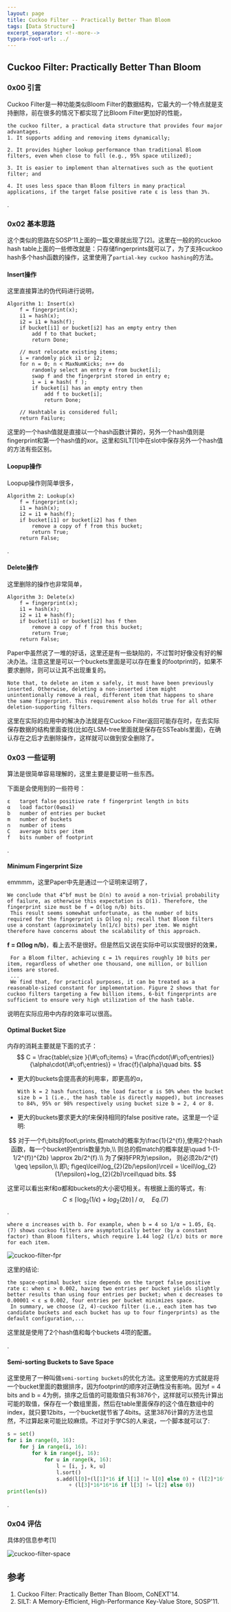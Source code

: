 ```yaml
---
layout: page
title: Cuckoo Filter -- Practically Better Than Bloom
tags: [Data Structure]
excerpt_separator: <!--more-->
typora-root-url: ../
---
```




## Cuckoo Filter: Practically Better Than Bloom



### 0x00 引言

  Cuckoo Filter是一种功能类似Bloom Filter的数据结构，它最大的一个特点就是支持删除，前在很多的情况下都实现了比Bloom Filter更加好的性能，

```
the cuckoo filter, a practical data structure that provides four major advantages.
1. It supports adding and removing items dynamically;

2. It provides higher lookup performance than traditional Bloom filters, even when close to full (e.g., 95% space utilized);

3. It is easier to implement than alternatives such as the quotient filter; and

4. It uses less space than Bloom filters in many practical applications, if the target false positive rate ε is less than 3%.
```

.

### 0x02 基本思路

   这个类似的思路在SOSP‘11上面的一篇文章就出现了[2]。这里在一般的的cuckoo hash table上面的一些修改就是：只存储fingerprints就可以了，为了支持cuckoo hash多个hash函数的操作，这里使用了`partial-key cuckoo hashing`的方法。



#### Insert操作

这里直接算法的伪代码进行说明，

```
Algorithm 1: Insert(x)
    f = fingerprint(x);
    i1 = hash(x);
    i2 = i1 ⊕ hash(f);
    if bucket[i1] or bucket[i2] has an empty entry then
        add f to that bucket; 
        return Done;

    // must relocate existing items;
    i = randomly pick i1 or i2;
    for n = 0; n < MaxNumKicks; n++ do
        randomly select an entry e from bucket[i]; 
        swap f and the fingerprint stored in entry e; 
        i = i ⊕ hash( f );
        if bucket[i] has an empty entry then
            add f to bucket[i]; 
            return Done;

    // Hashtable is considered full; 
    return Failure;
```

这里的一个hash值就是直接以一个hash函数计算的，另外一个hash值则是fingerprint和第一个hash值的xor。这里和SILT[1]中在slot中保存另外一个hash值的方法有些区别。



#### Loopup操作

Loopup操作则简单很多，

```
Algorithm 2: Lookup(x)
    f = fingerprint(x);
    i1 = hash(x);
    i2 = i1 ⊕ hash(f);
    if bucket[i1] or bucket[i2] has f then
        remove a copy of f from this bucket; 
        return True;
    return False;
```

.

#### Delete操作

这里删除的操作也非常简单，

```
Algorithm 3: Delete(x)
    f = fingerprint(x);
    i1 = hash(x);
    i2 = i1 ⊕ hash(f);
    if bucket[i1] or bucket[i2] has f then
        remove a copy of f from this bucket; 
        return True;
    return False;
```

Paper中虽然说了一堆的好话，这里还是有一些缺陷的，不过暂时好像没有好的解决办法。注意这里是可以一个buckets里面是可以存在重复的footprint的，如果不要求删除，则可以让其不出现重复的。

```
Note that, to delete an item x safely, it must have been previously inserted. Otherwise, deleting a non-inserted item might unintentionally remove a real, different item that happens to share the same fingerprint. This requirement also holds true for all other deletion-supporting filters.
```

这里在实际的应用中的解决办法就是在Cuckoo Filter返回可能存在时，在去实际保存数据的结构里面查找(比如在LSM-tree里面就是保存在SSTeabls里面)，在确认存在之后才去删除操作，这样就可以做到安全删除了。



### 0x03 一些证明

 算法是很简单容易理解的，这里主要是要证明一些东西。

下面是会使用到的一些符号：

```
ε 	target false positive rate f fingerprint length in bits
α 	load factor(0≤α≤1)
b 	number of entries per bucket
m 	number of buckets
n 	number of items
C 	average bits per item
f   bits number of footprint
```

.

#### Minimum Fingerprint Size

emmmm，这里Paper中先是通过一个证明来证明了，

```
We conclude that 4^bf must be Ω(n) to avoid a non-trivial probability of failure, as otherwise this expectation is Ω(1). Therefore, the fingerprint size must be f = Ω(log n/b) bits.
 This result seems somewhat unfortunate, as the number of bits required for the fingerprint is Ω(log n); recall that Bloom filters use a constant (approximately ln(1/ε) bits) per item. We might therefore have concerns about the scalability of this approach.
```

**f = Ω(log n/b)**，看上去不是很好。但是然后又说在实际中可以实现很好的效果，

```
 For a Bloom filter, achieving ε = 1% requires roughly 10 bits per item, regardless of whether one thousand, one million, or billion items are stored. 
 ...
 We find that, for practical purposes, it can be treated as a reasonable-sized constant for implementation. Figure 2 shows that for cuckoo filters targeting a few billion items, 6-bit fingerprints are sufficient to ensure very high utilization of the hash table.
```

说明在实际应用中内存的效率可以很高。

   

#### Optimal Bucket Size

  内存的消耗主要就是下面的式子：
$$
C = \frac{table\;size }{\#\;of\;items} = \frac{f\cdot(\#\;of\;entries)}{\alpha\cdot(\#\;of\;entries)} = \frac{f}{\alpha}\quad bits.
$$

* 更大的buckets会提高表的利用率，即更高的α，

  ```
  With k = 2 hash functions, the load factor α is 50% when the bucket size b = 1 (i.e., the hash table is directly mapped), but increases to 84%, 95% or 98% respectively using bucket size b = 2, 4 or 8.
  ```

* 更大的buckets要求更大的f来保持相同的false positive rate。这里是一个证明:

$$
对于一个f\;bits的foot\;prints,假match的概率为\frac{1}{2^{f}},使用2个hash函数，每一个bucket的entris数量为b,\\
则总的假match的概率就是\quad 1-(1-1/2^{f})^{2b} \approx 2b/2^{f}.\\
为了保持FPR为\epsilon， 则必须2b/2^{f} \geq \epsilon,\\
即\; f\geq\lceil\log_{2}(2b/\epsilon)\rceil = \lceil\log_{2}(1/\epsilon)+log_{2}(2b)\rceil\quad bits.
$$

这里可以看出来f和α都和buckets的大小密切相关。有根据上面的等式，有:
$$
C\leq \lceil\log_{2}(1/\epsilon)+log_{2}(2b)\rceil\;/\;\alpha, \quad Eq. (7)
$$
.

```
where α increases with b. For example, when b = 4 so 1/α ≈ 1.05, Eq. (7) shows cuckoo filters are asymptotically better (by a constant factor) than Bloom filters, which require 1.44 log2 (1/ε) bits or more for each item.
```

![cuckoo-filter-fpr](/assets/img/cuckoo-filter-fpr.png)

这里的结论:

```
the space-optimal bucket size depends on the target false positive rate ε: when ε > 0.002, having two entries per bucket yields slightly better results than using four entries per bucket; when ε decreases to 0.00001 < ε ≤ 0.002, four entries per bucket minimizes space.
 In summary, we choose (2, 4)-cuckoo filter (i.e., each item has two candidate buckets and each bucket has up to four fingerprints) as the default configuration,...
```

这里就是使用了2个hash值和每个buckets 4项的配置。

.

#### Semi-sorting Buckets to Save Space

  这里使用了一种叫做`semi-sorting buckets`的优化方法。这里使用的方式就是将一个bucket里面的数据排序，因为footprint的顺序对正确性没有影响。因为f = 4 bits and b = 4为例，排序之后值的可能取值只有3876个，这样就可以预先计算出可能的取值，保存在一个数组里面，然后在table里面保存的这个值在数组中的index，就只要12bits，一个bucket就节省了4bits。这里3876计算的方法也显然，不过算起来可能比较麻烦。不过对于学CS的人来说，一个脚本就可以了:

```python
s = set()
for i in range(0, 16):
    for j in range(i, 16): 
        for k in range(j, 16): 
            for u in range(k, 16):
                l = [i, j, k, u]
                l.sort()
                s.add(l[0]+(l[1]*16 if l[1] != l[0] else 0) + (l[2]*16*16 if l[2] != l[1] else 0)\
                    + (l[3]*16*16*16 if l[3] != l[2] else 0))
print(len(s))
```

.

### 0x04 评估

具体的信息参考[1]

![cuckoo-filter-space](/assets/img/cuckoo-filter-space.png)



## 参考

1. Cuckoo Filter: Practically Better Than Bloom, CoNEXT’14.
2. SILT: A Memory-Efficient, High-Performance Key-Value Store, SOSP'11.

